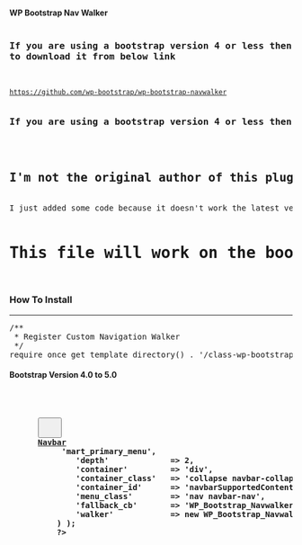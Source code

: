 <h4>WP Bootstrap Nav Walker</h4>


<pre>
<h3>If you are using a bootstrap version 4 or less then you need<br/>to download it from below link</h3> 
</pre>
<code>https://github.com/wp-bootstrap/wp-bootstrap-navwalker</code>

<pre>
<h3>If you are using a bootstrap version 4 or less then you need to download it from</h3> 

<h2>I'm not the original author of this plugin. </h3>
I just added some code because it doesn't work the latest version of bootstrap. 

<h1>This file will work on the bootstrap updated version.</h1>
</pre>

<h3>How To Install</h3>
<hr>
<pre>
/**
 * Register Custom Navigation Walker
 */
require_once get_template_directory() . '/class-wp-bootstrap-navwalker.php';
</pre>

<h4>Bootstrap Version 4.0 to 5.0 <h4>
  <div class="highlight highlight-text-html-php position-relative">
 <copy><pre>
  <nav class="wpc-main-menu navbar navbar-expand-md navbar-light" role="navigation">
      <!-- Brand and toggle get grouped for better mobile display -->
      <button class="navbar-toggler" type="button" data-bs-toggle="collapse" data-bs-target="#navbarSupportedContent" aria-controls="navbarSupportedContent" aria-expanded="false" aria-label="Toggle navigation"> <span class="navbar-toggler-icon"></span>
       </button>
      <a class="navbar-brand" href="#">Navbar</a>
          <?php
          wp_nav_menu( array(
              'theme_location'    => 'mart_primary_menu',
              'depth'             => 2,
              'container'         => 'div',
              'container_class'   => 'collapse navbar-collapse',
              'container_id'      => 'navbarSupportedContent',
              'menu_class'        => 'nav navbar-nav',
              'fallback_cb'       => 'WP_Bootstrap_Navwalker::fallback',
              'walker'            => new WP_Bootstrap_Navwalker(),
          ) );
          ?>
  </nav>
  </copy>
  </pre>
  </div>
